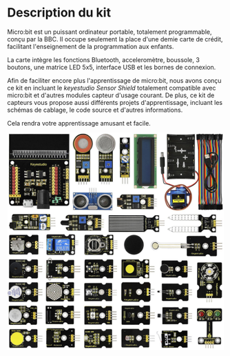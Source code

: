 # Description du kit

Micro:bit est un puissant ordinateur portable, totalement programmable, conçu par la BBC. Il occupe seulement la place d'une demie carte de crédit, facilitant l'enseignement de la programmation aux enfants.

La carte intègre les fonctions Bluetooth, acceleromètre, boussole, 3 boutons, une matrice LED 5x5, interface USB et les bornes de connexion.

Afin de faciliter encore plus l'apprentissage de micro:bit, nous avons conçu ce kit en incluant le *keyestudio Sensor Shield* totalement compatible avec micro:bit et d'autres modules capteur d'usage courant.
De plus, ce kit de capteurs vous propose aussi différents projets d'apprentissage, incluant les schémas de cablage, le code source et d'autres informations.

Cela rendra votre apprentissage amusant et facile.

![Composants du kit](images/KeyestudioKit.png)
